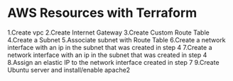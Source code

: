 

# AWS Resources with Terraform

1.Create vpc 
2.Create Internet Gateway 
3.Create Custom Route Table 
4.Create a Subnet 
5.Associate subnet with Route Table 
6.Create a network interface with an ip in the subnet that was created in step 4 
7.Create a network interface with an ip in the subnet that was created in step 4 
8.Assign an elastic IP to the network interface created in step 7 
9.Create Ubuntu server and install/enable apache2 
